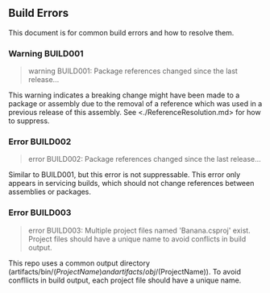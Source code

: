 Build Errors
------------

This document is for common build errors and how to resolve them.

### Warning BUILD001

> warning BUILD001: Package references changed since the last release...

This warning indicates a breaking change might have been made to a package or assembly due to the removal of a reference which was used
in a previous release of this assembly. See <./ReferenceResolution.md> for how to suppress.

### Error BUILD002

> error BUILD002: Package references changed since the last release...

Similar to BUILD001, but this error is not suppressable. This error only appears in servicing builds, which should not change references between assemblies or packages.

### Error BUILD003

> error BUILD003: Multiple project files named 'Banana.csproj' exist. Project files should have a unique name to avoid conflicts in build output.

This repo uses a common output directory (artifacts/bin/$(ProjectName) and artifacts/obj/$(ProjectName)). To avoid confllicts in build output, each
project file should have a unique name.
